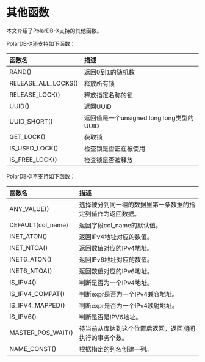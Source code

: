 其他函数 
=========================

本文介绍了PolarDB-X支持的其他函数。

PolarDB-X还支持如下函数：


| 函数名​                | 描述​                             |
|:--------------------|:--------------------------------|
| RAND()              | 返回0到1的随机数                       |
| RELEASE_ALL_LOCKS() | 释放所有锁                           |
| RELEASE_LOCK()      | 释放指定名称的锁                        |
| UUID()              | 返回UUID                          |
| UUID_SHORT()        | 返回值是一个unsigned long long类型的UUID |
| GET_LOCK()          | 获取锁                             |
| IS_USED_LOCK()      | 检查锁是否正在被使用                      |
| IS_FREE_LOCK()      | 检查锁是否被释放                        |



PolarDB-X不支持如下函数：


| 函数名​              | 描述​                           |
|:------------------|:------------------------------|
| ANY_VALUE()       | 选择被分到同一组的数据里第一条数据的指定列值作为返回数据。 |
| DEFAULT(col_name) | 返回字段col_name的默认值。             |
| INET_ATON()       | 返回IPv4地址对应的数值。                |
| INET_NTOA()       | 返回数值对应的IPv4地址。                |
| INET6_ATON()      | 返回IPv6地址对应的数值。                |
| INET6_NTOA()      | 返回数值对应的IPv6地址。                |
| IS_IPV4()         | 判断是否为一个IPv4地址。                |
| IS_IPV4_COMPAT()  | 判断expr是否为一个IPv4兼容地址。          |
| IS_IPV4_MAPPED()  | 判断expr是否为一个IPv4映射地址。          |
| IS_IPV6()         | 判断是否是IPV6地址。                  |
| MASTER_POS_WAIT() | 待当前从库达到这个位置后返回，返回期间执行的事务个数。   |
| NAME_CONST()      | 根据指定的列名创建一列。                  |


